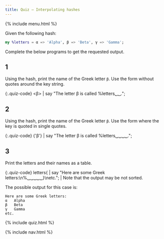 ```yaml
---
title: Quiz — Interpolating hashes
---
```


{% include menu.html %}

Given the following hash:

```raku
my %letters = α => 'Alpha', β => 'Beta', γ => 'Gamma';
```

Complete the below programs to get the requested output.

## 1

Using the hash, print the name of the Greek letter `β`. Use the form without quotes around the key string.

{:.quiz-code}
&lt;β&gt; | say &quot;The letter β is called %letters␣␣.&quot;;

## 2

Using the hash, print the name of the Greek letter `β`. Use the form where the key is quoted in single quotes.

{:.quiz-code}
{&apos;β&apos;} | say &quot;The letter β is called %letters␣␣␣␣.&quot;;


## 3

Print the letters and their names as a table.

{:.quiz-code}
letters{ | say &quot;Here are some Greek letters:\n%␣␣␣␣␣}\netc.&quot;; | Note that the output may be not sorted.

The possible output for this case is:

    Here are some Greek letters:
    α	Alpha
    β	Beta
    γ	Gamma
    etc.

{% include quiz.html %}

{% include nav.html %}
